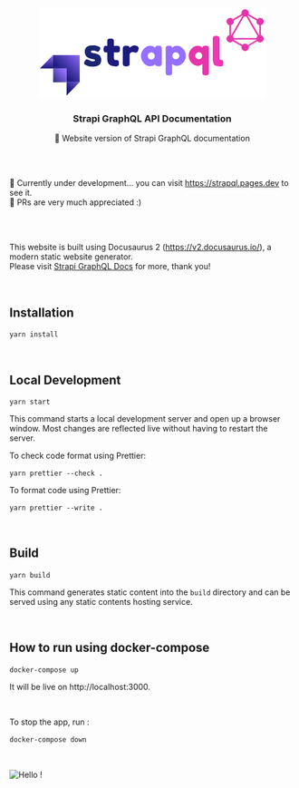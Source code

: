 <div align="center">
  <img src="https://raw.githubusercontent.com/kevinadhiguna/strapi-graphql-documentation/master/assets/images/strapql.png" />
  <h3 align="center">Strapi GraphQL API Documentation</h3>

  <p align="center">
    🚀 Website version of Strapi GraphQL documentation
    <!--
    <br />
    <a href="https://github.com/kevinadhiguna/strapi-graphql-documentation#-table-of-contents"><strong>Explore the docs »</strong></a>
    <br />
    <br />
    <a href="https://github.com/kevinadhiguna/strapi-graphql-documentation/issues">Report Bug</a>
    ·
    <a href="https://github.com/kevinadhiguna/strapi-graphql-documentation/issues">Request Feature</a>
    -->
  </p>
</div>

<br />
<br />

🚧 Currently under development... you can visit https://strapql.pages.dev to see it.<br/>
💖 PRs are very much appreciated :)

<br />
<br />

This website is built using Docusaurus 2 (https://v2.docusaurus.io/), a modern static website generator.
<br />
Please visit [Strapi GraphQL Docs](https://github.com/kevinadhiguna/strapi-graphql-documentation) for more, thank you!

<br />

## Installation

```console
yarn install
```

<br />

## Local Development

```console
yarn start
```

This command starts a local development server and open up a browser window. Most changes are reflected live without having to restart the server.

To check code format using Prettier:

```console
yarn prettier --check .
```

To format code using Prettier:

```console
yarn prettier --write .
```

<br />

## Build

```console
yarn build
```

This command generates static content into the `build` directory and can be served using any static contents hosting service.

<br />

## How to run using docker-compose

```bash
docker-compose up
```

It will be live on http://localhost:3000.

<br />

To stop the app, run :
```bash
docker-compose down
```

<br />

![Hello !](https://api.visitorbadge.io/api/VisitorHit?user=kevinadhiguna&repo=strapql&label=thanks%20for%20dropping%20in%20!&labelColor=%23000000&countColor=%23FFFFFF)

<!--
## Deployment

```console
GIT_USER=<Your GitHub username> USE_SSH=true yarn deploy
```

If you are using GitHub pages for hosting, this command is a convenient way to build the website and push to the `gh-pages` branch.
-->
